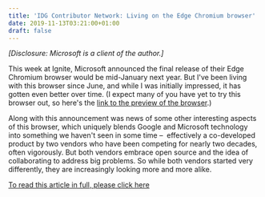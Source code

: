 ```yaml
---
title: 'IDG Contributor Network: Living on the Edge Chromium browser'
date: 2019-11-13T03:21:00+01:00
draft: false
---
```


_\[Disclosure: Microsoft is a client of the author.\]_

This week at Ignite, Microsoft announced the final release of their Edge Chromium browser would be mid-January next year. But I've been living with this browser since June, and while I was initially impressed, it has gotten even better over time. (I expect many of you have yet to try this browser out, so here's the [link to the preview of the browser](https://www.microsoftedgeinsider.com/en-us/?form=MO12FW&OCID=MO12FW).)

Along with this announcement was news of some other interesting aspects of this browser, which uniquely blends Google and Microsoft technology into something we haven't seen in some time –  effectively a co-developed product by two vendors who have been competing for nearly two decades, often vigorously. But both vendors embrace open source and the idea of collaborating to address big problems. So while both vendors started very differently, they are increasingly looking more and more alike.

[To read this article in full, please click here](/article/3452377/living-on-the-edge-chromium-browser.html#jump)